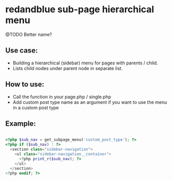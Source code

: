# redandblue sub-page hierarchical menu

@TODO Better name?

## Use case:
- Building a hierarchical (sidebar) menu for pages with parents / child.
- Lists child nodes under parent node in separate list.


## How to use:

- Call the function in your page.php / single.php
- Add custom post type name as an argument if you want to use the menu in a custom post type

## Example:
```php

<?php $sub_nav = get_subpage_menu('custom_post_type'); ?>
<?php if ($sub_nav) : ?>
  <section class="sidebar-navigation">
    <ul class="sidebar-navigation__container">
      <?php print_r($sub_nav); ?>
    </ul>
  </section>
<?php endif; ?>
```
